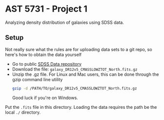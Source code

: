 # AST 5731 - Project 1
Analyzing density distribution of galaxies using SDSS data.

## Setup
Not really sure what the rules are for uploading data sets to a git repo, so here's how to obtain the data yourself

+ Go to public [SDSS Data repository](https://data.sdss.org/sas/dr12/boss/lss/?C=M&O=D)
+ Download the file: `galaxy_DR12v5_CMASSLOWZTOT_North.fits.gz`
+ Unzip the .gz file. For Linux and Mac users, this can be done through the gzip command line utility
    ```bash
    gzip -d /PATH/TO/galaxy_DR12v5_CMASSLOWZTOT_North.fits.gz
    ```
    Good luck if you're on Windows.

Put the `.fits` file in this directory. Loading the data requires the path be the local `./` directory.
